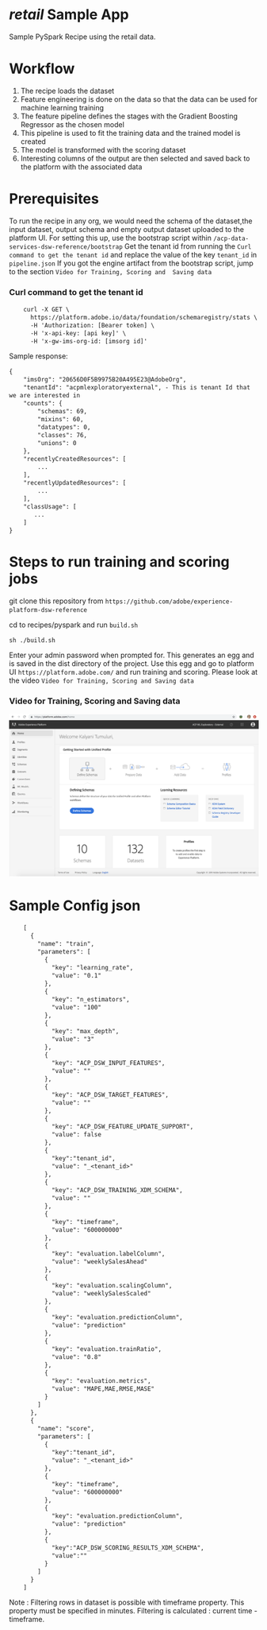 # _retail_ Sample App

Sample PySpark Recipe using the retail data.

# Workflow
 
1. The recipe loads the dataset
2. Feature engineering is done on the data so that the data can be used for machine learning training
3. The feature pipeline defines the stages with the Gradient Boosting Regressor as the chosen model
4. This pipeline is used to fit the training data and the trained model is created
5. The model is transformed with the scoring dataset
6. Interesting columns of the output are then selected and saved back to the platform with the associated data

# Prerequisites

To run the recipe in any org, we would need the schema of the dataset,the input dataset, 
output schema and empty output dataset uploaded to the platform UI. For setting this up, use the bootstrap script 
within `/acp-data-services-dsw-reference/bootstrap`
Get the tenant id from running the `Curl command to get the tenant id` and replace the value of the key `tenant_id` in 
`pipeline.json` 
If you got the engine artifact from the bootstrap script, jump to the section `Video for Training, Scoring and 
Saving data` 

### Curl command to get the tenant id

```
    curl -X GET \
      https://platform.adobe.io/data/foundation/schemaregistry/stats \
      -H 'Authorization: [Bearer token] \
      -H 'x-api-key: [api key]' \
      -H 'x-gw-ims-org-id: [imsorg id]'
``` 
 
 Sample response:
 
 ```
 {
     "imsOrg": "20656D0F5B9975B20A495E23@AdobeOrg",
     "tenantId": "acpmlexploratoryexternal", - This is tenant Id that we are interested in
     "counts": {
         "schemas": 69,
         "mixins": 60,
         "datatypes": 0,
         "classes": 76,
         "unions": 0
     },
     "recentlyCreatedResources": [
         ...
     ],
     "recentlyUpdatedResources": [
         ...
     ],
     "classUsage": [
     	...
     ]   
 }
 ```

# Steps to run training and scoring jobs

git clone this repository from `https://github.com/adobe/experience-platform-dsw-reference`


cd to recipes/pyspark and run `build.sh` 

```
sh ./build.sh
```
Enter your admin password when prompted for.
This generates an egg and is saved in the dist directory of the project. 
Use this egg and go to platform UI `https://platform.adobe.com/` and run training and scoring. 
Please look at the video `Video for Training, Scoring and Saving data`

### Video for Training, Scoring and Saving data
[![Watch the video](../../docs/images/HomePage.png)](https://youtu.be/Ob_o0FgRXU4)

# Sample Config json
```
    [
      {
        "name": "train",
        "parameters": [
          {
            "key": "learning_rate",
            "value": "0.1"
          },
          {
            "key": "n_estimators",
            "value": "100"
          },
          {
            "key": "max_depth",
            "value": "3"
          },
          {
            "key": "ACP_DSW_INPUT_FEATURES",
            "value": ""
          },
          {
            "key": "ACP_DSW_TARGET_FEATURES",
            "value": ""
          },
          {
            "key": "ACP_DSW_FEATURE_UPDATE_SUPPORT",
            "value": false
          },
          {
            "key":"tenant_id",
            "value": "_<tenant_id>"
          },
          {
            "key": "ACP_DSW_TRAINING_XDM_SCHEMA",
            "value": ""
          },
          {
            "key": "timeframe",
            "value": "600000000"
          },
          {
            "key": "evaluation.labelColumn",
            "value": "weeklySalesAhead"
          },
          {
            "key": "evaluation.scalingColumn",
            "value": "weeklySalesScaled"
          },
          {
            "key": "evaluation.predictionColumn",
            "value": "prediction"
          },
          {
            "key": "evaluation.trainRatio",
            "value": "0.8"
          },
          {
            "key": "evaluation.metrics",
            "value": "MAPE,MAE,RMSE,MASE"
          }
        ]
      },
      {
        "name": "score",
        "parameters": [
          {
            "key":"tenant_id",
            "value": "_<tenant_id>"
          },
          {
            "key": "timeframe",
            "value": "600000000"
          },
          {
            "key": "evaluation.predictionColumn",
            "value": "prediction"
          },
          {
            "key":"ACP_DSW_SCORING_RESULTS_XDM_SCHEMA",
            "value":""
          }
        ]
      }
    ]
```
Note : 
Filtering rows in dataset is possible with timeframe property. 
This property must be specified in minutes.
Filtering is calculated : current time - timeframe.
